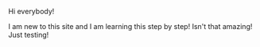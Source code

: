 Hi everybody!

I am new to this site and I am learning this step by step! Isn't that amazing!
Just testing!

